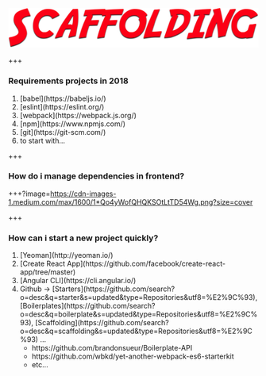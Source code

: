 ![scaffolding](assets/img/scaffolding.png)

+++

### Requirements projects in 2018

<ol>
  <li class="fragment">[babel](https://babeljs.io/)</li>
  <li class="fragment">[eslint](https://eslint.org/)</li>
  <li class="fragment">[webpack](https://webpack.js.org/)</li>
  <li class="fragment">[npm](https://www.npmjs.com/)</li>
  <li class="fragment">[git](https://git-scm.com/)</li>
  <li class="fragment">to start with...</li>
</ol>

+++

### How do i manage dependencies in frontend?

+++?image=https://cdn-images-1.medium.com/max/1600/1*Qo4yWofQHQKSOtLtTD54Wg.png?size=cover

+++

### How can i start a new project quickly?

<ol>
  <li class="fragment">[Yeoman](http://yeoman.io/)</li>
  <li class="fragment">[Create React App](https://github.com/facebook/create-react-app/tree/master)</li>
  <li class="fragment">[Angular CLI](https://cli.angular.io/)</li>
  <li class="fragment">
    Github → [Starters](https://github.com/search?o=desc&q=starter&s=updated&type=Repositories&utf8=%E2%9C%93), [Boilerplates](https://github.com/search?o=desc&q=boilerplate&s=updated&type=Repositories&utf8=%E2%9C%93), [Scaffolding](https://github.com/search?o=desc&q=scaffolding&s=updated&type=Repositories&utf8=%E2%9C%93) ...
    <ul>
      <li class="fragment">https://github.com/brandonsueur/Boilerplate-API</li>
      <li class="fragment">https://github.com/wbkd/yet-another-webpack-es6-starterkit</li>
      <li class="fragment">etc...</li>
    </ul>
  </li>

</ol>

